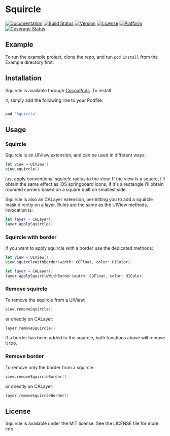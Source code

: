 
# Squircle

[![Documentation](http://travasoni.com/Squircle/badge.svg)](http://travasoni.com/Squircle) [![Build Status](https://travis-ci.org/neobeppe/Squircle.svg?branch=master)](https://travis-ci.org/neobeppe/Squircle) [![Version](https://img.shields.io/cocoapods/v/Squircle.svg?style=flat)](http://cocoapods.org/pods/Squircle) [![License](https://img.shields.io/cocoapods/l/Squircle.svg?style=flat)](http://cocoapods.org/pods/Squircle) [![Platform](https://img.shields.io/cocoapods/p/Squircle.svg?style=flat)](http://cocoapods.org/pods/Squircle) [![Coverage Status](https://coveralls.io/repos/github/neobeppe/Squircle/badge.svg)](https://coveralls.io/github/neobeppe/Squircle?branch=master)

## Example

To run the example project, clone the repo, and run `pod install` from the Example directory first.


## Installation

Squircle is available through [CocoaPods](http://cocoapods.org). To install

it, simply add the following line to your Podfile:

```ruby

pod 'Squircle'

```

## Usage

### Squircle

Squircle is an UIView extension, and can be used in different ways:


```swift
let view = UIView()
view.squircle()
```

just apply conventional squircle radius to the view. If the view is a square, i'll obtain the same effect as iOS springboard icons, if it's a rectangle i'll obtain rounded corners based on a square built on smallest side.

Squircle is also an CALayer extension, permitting you to add a squircle mask directly on a layer.
Rules are the same as the UIView methods, invocation is:

```swift
let layer = CALayer()
layer.applySquircle()
```

### Squircle with border

If you want to apply squircle with a border use the dedicated methods:


```swift
let view = UIView()
view.squircleWithBorder(width: CGFloat, color: UIColor)
```

```swift
let layer = CALayer()
layer.applySquircleWithBorder(width: CGFloat, color: UIColor)
```

### Remove squircle

To remove the squircle from a UIView:


```swift
view.removeSquircle()
```

or directly on CALayer:


```swift
layer.removeSquircle()
```

If a border has been added to the squircle, both functions above will remove it too.


### Remove border

To remove only the border from a squircle:


```swift
view.removeSquircleBorder()
```

or directly on CALayer:


```swift
layer.removeSquircleBorder()
```


## License

Squircle is available under the MIT license. See the LICENSE file for more info.
